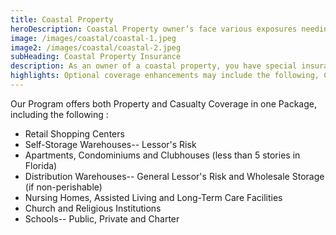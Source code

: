 ```yaml
---
title: Coastal Property
heroDescription: Coastal Property owner’s face various exposures needing several different forms of insurance. With the Coastal Property Program you can consolidate these coverages into one Package policy.
image: /images/coastal/coastal-1.jpeg
image2: /images/coastal/coastal-2.jpeg
subHeading: Coastal Property Insurance
description: As an owner of a coastal property, you have special insurance needs and insuring your home can be confusing– partly because it may differ in what defines it as a “coastal” property.
highlights: Optional coverage enhancements may include the following, Completed and Signed ACORD Applications. Additional supplemental applications may be necessary. 5-Year Currently Valued Carrier Loss Runs. Full COPE information, including roof age & replacement date. Details on any losses over $10,000 (if any). Helpful, but not required, Details on opportunity, expiring / target pricing and deductibles and is the incumbent offering a renewal?
---
```

<!-- Markdown generator - https://jaspervdj.be/lorem-markdownum/ -->

Our Program offers both Property and Casualty Coverage in one Package, including the following :

- Retail Shopping Centers
- Self-Storage Warehouses-- Lessor's Risk
- Apartments, Condominiums and Clubhouses (less than 5 stories in Florida)
- Distribution Warehouses-- General Lessor's Risk and Wholesale Storage (if non-perishable)
- Nursing Homes, Assisted Living and Long-Term Care Facilities
- Church and Religious Institutions
- Schools-- Public, Private and Charter